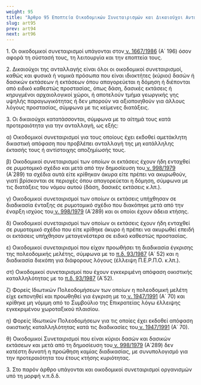 ```yaml
---
weight: 95
title: "Άρθρο 95 Εποπτεία Οικοδομικών Συνεταιρισμών και Δικαιούχοι Ανταλλαγής"
slug: art95
prev: art94
next: art96
---
```


1\. Οι οικοδομικοί συνεταιρισμοί υπάγονται στον<a href="https://ia37rg02wpsa01.blob.core.windows.net/fek/01/1986/19860100196.pdf" title="Δείτε το Σχετικό"> ν. 1667/1986</a> (Α΄ 196) όσον αφορά τη σύστασή τους, τη λειτουργία και την εποπτεία τους.

2\. Δικαιούχοι της ανταλλαγής είναι όλοι οι οικοδομικοί συνεταιρισμοί, καθώς και φυσικά ή νομικά πρόσωπα που είναι ιδιοκτήτες (κύριοι) δασών ή δασικών εκτάσεων ή εκτάσεων όπου απαγορεύεται η δόμηση ή διέπονται από ειδικό καθεστώς προστασίας, όπως δάση, δασικές εκτάσεις ή κηρυγμένοι αρχαιολογικοί χώροι, ή αποτελούν τμήμα γεωργικής γης υψηλής παραγωγικότητας ή δεν μπορούν να αξιοποιηθούν για άλλους λόγους προστασίας, σύμφωνα με τις κείμενες διατάξεις.

3\. Οι δικαιούχοι κατατάσσονται, σύμφωνα με το αίτημά τους κατά προτεραιότητα για την ανταλλαγή, ως εξής:

α) Οικοδομικοί συνεταιρισμοί για τους οποίους έχει εκδοθεί αμετάκλητη δικαστική απόφαση που προβλέπει ανταλλαγή της μη κατάλληλης έκτασής τους ή αντίστοιχης αποζημίωσής τους.

β) Οικοδομικοί συνεταιρισμοί των οποίων οι εκτάσεις έχουν ήδη ενταχθεί σε ρυμοτομικό σχέδιο και μετά από την δημοσίευση του<a href="https://ia37rg02wpsa01.blob.core.windows.net/fek/01/1979/19790100279.pdf" title="Δείτε το Σχετικό"> ν. 998/1979</a> (Α΄289) τα σχέδια αυτά είτε κρίθηκαν άκυρα είτε πρέπει να ακυρωθούν, γιατί βρίσκονται σε περιοχές όπου απαγορεύεται η δόμηση, σύμφωνα με τις διατάξεις του νόμου αυτού (δάση, δασικές εκτάσεις κ.λπ.).

γ) Οικοδομικοί συνεταιρισμοί των οποίων οι εκτάσεις υπήχθησαν σε διαδικασία ένταξης σε ρυμοτομικό σχέδιο που διακόπηκε μετά από την έναρξη ισχύος του<a href="https://ia37rg02wpsa01.blob.core.windows.net/fek/01/1979/19790100279.pdf" title="Δείτε το Σχετικό"> ν. 998/1979</a> (Α΄289) και οι οποίοι έχουν άδεια κτήσης.

δ) Οικοδομικοί συνεταιρισμοί των οποίων οι εκτάσεις έχουν ήδη ενταχθεί σε ρυμοτομικό σχέδιο που είτε κρίθηκε άκυρο ή πρέπει να ακυρωθεί επειδή οι εκτάσεις υπήχθησαν μεταγενέστερα σε ειδικό καθεστώς προστασίας.

ε) Οικοδομικοί συνεταιρισμοί που είχαν προωθήσει τη διαδικασία έγκρισης της πολεοδομικής μελέτης, σύμφωνα με το <a href="https://ia37rg02wpsa01.blob.core.windows.net/fek/01/1987/19870100052.pdf" title="Δείτε το Σχετικό">π.δ. 93/1987</a> (Α΄ 52) και η διαδικασία διεκόπη για διάφορους λόγους (έλλειψη Π.Ε.Ρ.Π.Ο. κ.λπ.).

στ) Οικοδομικοί συνεταιρισμοί που έχουν εγκεκριμένη απόφαση οικιστικής καταλληλότητας με το <a href="https://ia37rg02wpsa01.blob.core.windows.net/fek/01/1987/19870100052.pdf" title="Δείτε το Σχετικό">π.δ. 93/1987</a> (Α΄52).

ζ) Φορείς Ιδιωτικών Πολεοδομήσεων των οποίων η πολεοδομική μελέτη είχε εκπονηθεί και προωθηθεί για έγκριση με το<a href="https://ia37rg02wpsa01.blob.core.windows.net/fek/01/1991/19910100070.pdf" title="Δείτε το Σχετικό"> ν. 1947/1991</a> (Α΄ 70) και κρίθηκε μη νόμιμη από το Συμβούλιο της Επικρατείας λόγω έλλειψης εγκεκριμένου χωροταξικού πλαισίου.

η) Φορείς Ιδιωτικών Πολεοδομήσεων για τις οποίες έχει εκδοθεί απόφαση οικιστικής καταλληλότητας κατά τις διαδικασίες του<a href="https://ia37rg02wpsa01.blob.core.windows.net/fek/01/1991/19910100070.pdf" title="Δείτε το Σχετικό"> ν. 1947/1991</a> (Α΄ 70).

θ) Οικοδομικοί Συνεταιρισμοί που είναι κύριοι δασών και δασικών εκτάσεων και μετά από τη δημοσίευση του<a href="https://ia37rg02wpsa01.blob.core.windows.net/fek/01/1979/19790100279.pdf" title="Δείτε το Σχετικό"> ν. 998/1979</a> (Α΄289) δεν κατέστη δυνατή η προώθηση καμίας διαδικασίας, με συνυπολογισμό για την προτεραιότητα του έτους κτήσης κυριότητας.

3\. Στο παρόν άρθρο υπάγονται και οικοδομικοί συνεταιρισμοί οργανισμών υπό τη μορφή ν.π.δ.δ.


